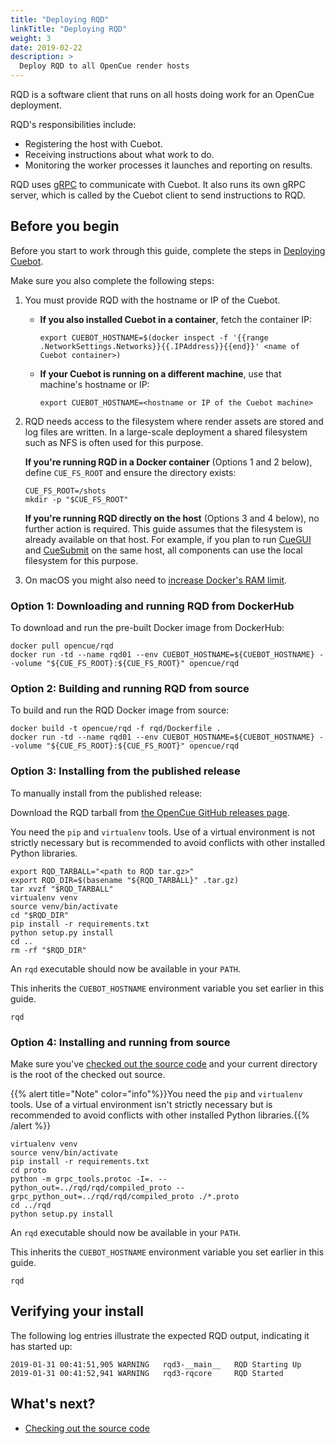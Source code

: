 ```yaml
---
title: "Deploying RQD"
linkTitle: "Deploying RQD"
weight: 3
date: 2019-02-22
description: >
  Deploy RQD to all OpenCue render hosts 
---
```


RQD is a software client that runs on all hosts doing work for an OpenCue
deployment.

RQD's responsibilities include:

-   Registering the host with Cuebot.
-   Receiving instructions about what work to do.
-   Monitoring the worker processes it launches and reporting on results.

RQD uses [gRPC](https://grpc.io/) to communicate with Cuebot. It also runs its
own gRPC server, which is called by the Cuebot client to send instructions to
RQD.

## Before you begin

Before you start to work through this guide, complete the steps in
[Deploying Cuebot](/docs/getting-started/deploying-cuebot).

Make sure you also complete the following steps:

1.  You must provide RQD with the hostname or IP of the Cuebot.

    -   **If you also installed Cuebot in a container**, fetch the container IP:

        ```shell
        export CUEBOT_HOSTNAME=$(docker inspect -f '{{range .NetworkSettings.Networks}}{{.IPAddress}}{{end}}' <name of Cuebot container>)
        ```

    -   **If your Cuebot is running on a different machine**, use that machine's
        hostname or IP:

        ```shell
        export CUEBOT_HOSTNAME=<hostname or IP of the Cuebot machine>
        ```

1.  RQD needs access to the filesystem where render assets are stored and log
    files are written. In a large-scale deployment a shared filesystem such as
    NFS is often used for this purpose.

    **If you're running RQD in a Docker container** (Options 1 and 2 below),
    define `CUE_FS_ROOT` and ensure the directory exists:

    ```shell
    CUE_FS_ROOT=/shots
    mkdir -p "$CUE_FS_ROOT"
    ```

    **If you're running RQD directly on the host** (Options 3 and 4 below), no
    further action is required. This guide assumes that the filesystem is
    already available on that host. For example, if you plan to run
    [CueGUI](/docs/getting-started/installing-cuegui) and
    [CueSubmit](/docs/getting-started/installing-cuesubmit) on the
    same host, all components can use the local filesystem for this purpose.

1.  On macOS you might also need to
    [increase Docker's RAM limit](https://docs.docker.com/docker-for-mac/#advanced).

### Option 1: Downloading and running RQD from DockerHub

To download and run the pre-built Docker image from DockerHub:

```shell
docker pull opencue/rqd
docker run -td --name rqd01 --env CUEBOT_HOSTNAME=${CUEBOT_HOSTNAME} --volume "${CUE_FS_ROOT}:${CUE_FS_ROOT}" opencue/rqd
```

### Option 2: Building and running RQD from source

To build and run the RQD Docker image from source:

```shell
docker build -t opencue/rqd -f rqd/Dockerfile .
docker run -td --name rqd01 --env CUEBOT_HOSTNAME=${CUEBOT_HOSTNAME} --volume "${CUE_FS_ROOT}:${CUE_FS_ROOT}" opencue/rqd
```

### Option 3: Installing from the published release

To manually install from the published release:

Download the RQD tarball from
[the OpenCue GitHub releases page](https://github.com/imageworks/OpenCue/releases).

You need the `pip` and `virtualenv` tools. Use of a virtual environment is not
strictly necessary but is recommended to avoid conflicts with other installed
Python libraries.

```shell
export RQD_TARBALL="<path to RQD tar.gz>"
export RQD_DIR=$(basename "${RQD_TARBALL}" .tar.gz)
tar xvzf "$RQD_TARBALL"
virtualenv venv
source venv/bin/activate
cd "$RQD_DIR"
pip install -r requirements.txt
python setup.py install
cd ..
rm -rf "$RQD_DIR"
```

An `rqd` executable should now be available in your `PATH`.

This inherits the `CUEBOT_HOSTNAME` environment variable you set earlier in this
guide.

```shell
rqd
```

### Option 4: Installing and running from source

Make sure you've
[checked out the source code](/docs/getting-started/checking-out-the-source-code)
and your current directory is the root of the checked out source.

{{% alert title="Note" color="info"%}}You need the `pip` and `virtualenv`
tools. Use of a virtual environment isn't strictly necessary but is
recommended to avoid conflicts with other installed Python
libraries.{{% /alert %}}

```shell
virtualenv venv
source venv/bin/activate
pip install -r requirements.txt
cd proto
python -m grpc_tools.protoc -I=. --python_out=../rqd/rqd/compiled_proto --grpc_python_out=../rqd/rqd/compiled_proto ./*.proto
cd ../rqd
python setup.py install
```

An `rqd` executable should now be available in your `PATH`.

This inherits the `CUEBOT_HOSTNAME` environment variable you set earlier in this
guide.

```shell
rqd
```

## Verifying your install

The following log entries illustrate the expected RQD output, indicating it has
started up:

```
2019-01-31 00:41:51,905 WARNING   rqd3-__main__   RQD Starting Up
2019-01-31 00:41:52,941 WARNING   rqd3-rqcore     RQD Started
```

## What's next?

*   [Checking out the source
    code](/docs/getting-started/checking-out-the-source-code)

